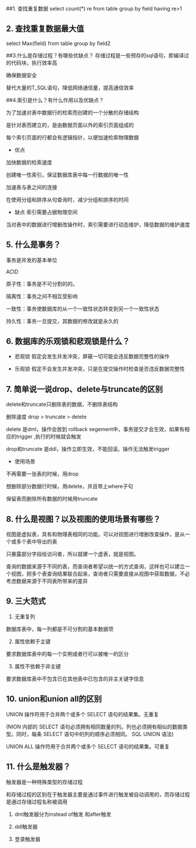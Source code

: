 ##1. 查找重复数据
select count(*) re from table
group by field
having re>1

## 2. 查找重复数据最大值
select Max(field)
from table
group by field2

##3.什么是存储过程？有哪些优缺点？
存储过程是一些预存的sql语句，即编译过的代码块，执行效率高

确保数据安全

替代大量的T_SQL语句，降低网络通信量，提高通信效率

##4.索引是什么？有什么作用以及优缺点？

为了加速对表中数据行的检索而创建的一个分散的存储结构

是针对表而建立的，是由数据页面以外的索引页面组成的

每个索引页面的行都会有逻辑指针，以便加速检索物理数据

- 优点

加快数据的检索速度

创建唯一性索引，保证数据库表中每一行数据的唯一性

加速表与表之间的连接

在使用分组和排序从句查询时，减少分组和排序的时间

- 缺点
 索引需要占据物理空间
 
 当对表中的数据进行增删改操作时，索引需要进行动态维护，降低数据的维护速度


## 5. 什么是事务？
事务是并发的基本单位

ACID

原子性：事务是不可分割的的。

隔离性：事务之间不相互受影响

一致性：事务使数据库的从一个一致性状态转变到另一个一致性状态

持久性：事务一旦提交，其数据的修改就是永久的

## 6. 数据库的乐观锁和悲观锁是什么？

- 悲观锁
假定会发生并发冲突，屏蔽一切可能会违反数据完整性的操作

- 乐观锁
假定不会发生并发冲突，只是在提交操作时检查是否违反数据完整性

## 7. 简单说一说drop、delete与truncate的区别
delete和truncate只删除表的数据，不删除表结构

删除速度 drop > truncate > delete

delete 是dml，操作会放到 rollback segement中，事务提交才会生效，如果有相应的trigger ,执行的时候就会触发

drop和truncate 是ddl，操作立即生效，不能回滚。操作无法触发trigger

- 使用场景

不再需要一张表的时候，用drop

想删除部分数据行时候，用delete，并且带上where子句

保留表而删除所有数据的时候用truncate

## 8. 什么是视图？以及视图的使用场景有哪些？
视图是虚拟表，具有和物理表相同的功能。可以对视图进行增删改查操作，是从一个或多个表中导出的表

只暴露部分字段给访问者，所以就建一个虚表，就是视图。

查询的数据来源于不同的表，而查询者希望以统一的方式查询，这样也可以建立一个视图，把多个表查询结果联合起来，查询者只需要直接从视图中获取数据，不必考虑数据来源于不同表所带来的差异

## 9. 三大范式

1. 无重复列

数据库表中，每一列都是不可分割的基本数据项

2. 属性依赖于主键

要求数据库表中的每一个实例或者行可以被唯一的区分

3. 属性不依赖于非主键

要求数据库表中不包含已在其他表中已包含的非主关键字信息

## 10. union和union all的区别

UNION 操作符用于合并两个或多个 SELECT 语句的结果集。无重复

(NION 内部的 SELECT 语句必须拥有相同数量的列。列也必须拥有相似的数据类型。同时，每条 SELECT 语句中的列的顺序必须相同。
 SQL UNION 语法)
 
 UNION ALL 操作符用于合并两个或多个 SELECT 语句的结果集。可重复
 
 ## 11. 什么是触发器？
 
 触发器是一种特殊类型的存储过程
 
 和存储过程的区别在于触发器主要是通过事件进行触发被自动调用的，而存储过程是通过存储过程名称被调用
 
 1. dml触发器分为instead of触发 和after触发
 
 2. ddl触发器
 
 3. 登录触发器